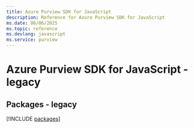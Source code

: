 ```yaml
---
title: Azure Purview SDK for JavaScript
description: Reference for Azure Purview SDK for JavaScript
ms.date: 06/06/2025
ms.topic: reference
ms.devlang: javascript
ms.service: purview
---
```

# Azure Purview SDK for JavaScript - legacy
## Packages - legacy
[!INCLUDE [packages](purview-index.md)]